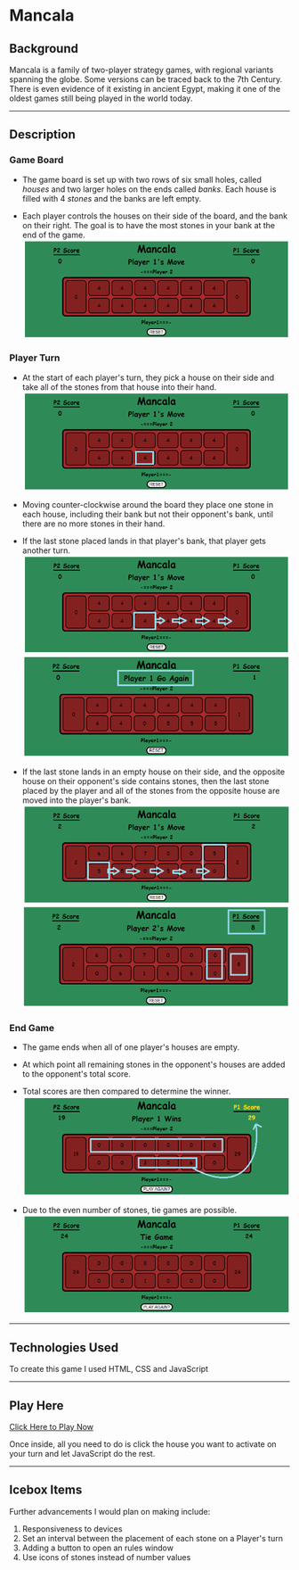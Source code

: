 # Mancala

## Background

Mancala is a family of two-player strategy games, with regional variants spanning the globe. Some versions can be traced back to the 7th Century. There is even evidence of it existing in ancient Egypt, making it one of the oldest games still being played in the world today.

---

## Description

### Game Board

- The game board is set up with two rows of six small holes, called _houses_ and two larger holes on the ends called _banks_. Each house is filled with 4 _stones_ and the banks are left empty.

- Each player controls the houses on their side of the board, and the bank on their right. The goal is to have the most stones in your bank at the end of the game.
  <img src="imgs/Mancala-start.png">

### Player Turn

- At the start of each player's turn, they pick a house on their side and take all of the stones from that house into their hand.
  <img src="imgs/Mancala-pick.png">

- Moving counter-clockwise around the board they place one stone in each house, including their bank but not their opponent's bank, until there are no more stones in their hand.

- If the last stone placed lands in that player's bank, that player gets another turn.
  <img src="imgs/Mancala-extraTurnPt1.png">
  <img src="imgs/Mancala-extraTurnPt2.png">

- If the last stone lands in an empty house on their side, and the opposite house on their opponent's side contains stones, then the last stone placed by the player and all of the stones from the opposite house are moved into the player's bank.
  <img src="imgs/Mancala-stealPt1.png">
  <img src="imgs/Mancala-stealPt2.png">

### End Game

- The game ends when all of one player's houses are empty.

- At which point all remaining stones in the opponent's houses are added to the opponent's total score.

- Total scores are then compared to determine the winner.
  <img src="imgs/Mancala-playerWin.png">

- Due to the even number of stones, tie games are possible.
  <img src="imgs/Mancala-tieGame.png">

---

## Technologies Used

To create this game I used HTML, CSS and JavaScript

---

## Play Here

[Click Here to Play Now](https://kevindecker64.github.io/mancala/)

Once inside, all you need to do is click the house you want to activate on your turn and let JavaScript do the rest.

---

## Icebox Items

Further advancements I would plan on making include:

1. Responsiveness to devices
2. Set an interval between the placement of each stone on a Player's turn
3. Adding a button to open an rules window
4. Use icons of stones instead of number values
